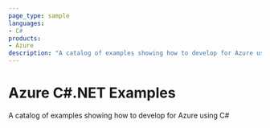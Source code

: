 ```yaml
---
page_type: sample
languages:
- C#
products:
- Azure
description: "A catalog of examples showing how to develop for Azure using C#"
---
```


# Azure C#.NET Examples

A catalog of examples showing how to develop for Azure using C#
